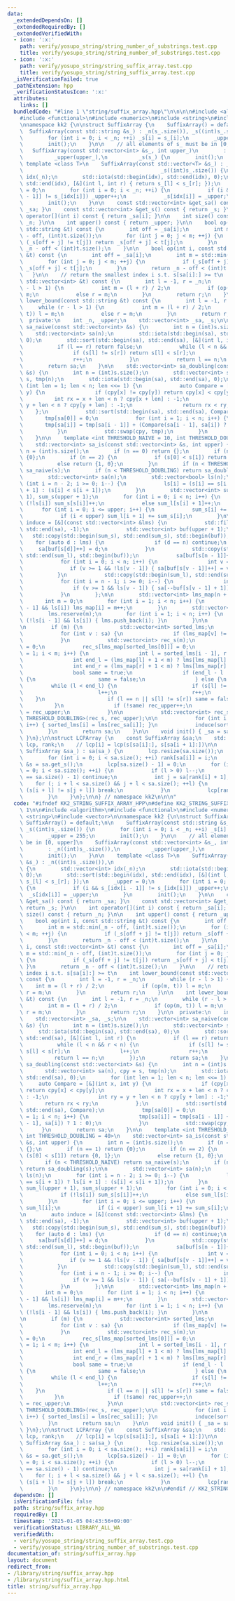 ```yaml
---
data:
  _extendedDependsOn: []
  _extendedRequiredBy: []
  _extendedVerifiedWith:
  - icon: ':x:'
    path: verify/yosupo_string/string_number_of_substrings.test.cpp
    title: verify/yosupo_string/string_number_of_substrings.test.cpp
  - icon: ':x:'
    path: verify/yosupo_string/string_suffix_array.test.cpp
    title: verify/yosupo_string/string_suffix_array.test.cpp
  _isVerificationFailed: true
  _pathExtension: hpp
  _verificationStatusIcon: ':x:'
  attributes:
    links: []
  bundledCode: "#line 1 \"string/suffix_array.hpp\"\n\n\n\n#include <algorithm>\n\
    #include <functional>\n#include <numeric>\n#include <string>\n#include <vector>\n\
    \nnamespace kk2 {\n\nstruct SuffixArray {\n    SuffixArray() = default;\n\n  \
    \  SuffixArray(const std::string &s_) : _n(s_.size()), _s((int)s_.size()) {\n\
    \        for (int i = 0; i < _n; ++i) _s[i] = s_[i];\n        _upper = 255;\n\
    \        init();\n    }\n\n    // all elements of s_ must be in [0, upper]\n \
    \   SuffixArray(const std::vector<int> &s_, int upper_)\n        : _n((int)s_.size()),\n\
    \          _upper(upper_),\n          _s(s_) {\n        init();\n    }\n\n   \
    \ template <class T>\n    SuffixArray(const std::vector<T> &s_) : _n((int)s_.size()),\n\
    \                                            _s((int)s_.size()) {\n        std::vector<int>\
    \ idx(_n);\n        std::iota(std::begin(idx), std::end(idx), 0);\n        std::sort(std::begin(idx),\
    \ std::end(idx), [&](int l, int r) { return s_[l] < s_[r]; });\n        _upper\
    \ = 0;\n        for (int i = 0; i < _n; ++i) {\n            if (i && s_[idx[i\
    \ - 1]] != s_[idx[i]]) _upper++;\n            _s[idx[i]] = _upper;\n        }\n\
    \        init();\n    }\n\n    const std::vector<int> &get_sa() const { return\
    \ _sa; }\n    const std::vector<int> &get_s() const { return _s; }\n\n    int\
    \ operator[](int i) const { return _sa[i]; }\n\n    int size() const { return\
    \ _n; }\n\n    int upper() const { return _upper; }\n\n    bool op(int i, const\
    \ std::string &t) const {\n        int off = _sa[i];\n        int m = std::min(_n\
    \ - off, (int)t.size());\n        for (int j = 0; j < m; ++j) {\n            if\
    \ (_s[off + j] != t[j]) return _s[off + j] < t[j];\n        }\n        return\
    \ _n - off < (int)t.size();\n    }\n\n    bool op(int i, const std::vector<int>\
    \ &t) const {\n        int off = _sa[i];\n        int m = std::min(_n - off, (int)t.size());\n\
    \        for (int j = 0; j < m; ++j) {\n            if (_s[off + j] != t[j]) return\
    \ _s[off + j] < t[j];\n        }\n        return _n - off < (int)t.size();\n \
    \   }\n\n    // return the smallest index i s.t. s[sa[i]:] >= t\n    int lower_bound(const\
    \ std::vector<int> &t) const {\n        int l = -1, r = _n;\n        while (r\
    \ - l > 1) {\n            int m = (l + r) / 2;\n            if (op(m, t)) l =\
    \ m;\n            else r = m;\n        }\n        return r;\n    }\n\n    int\
    \ lower_bound(const std::string &t) const {\n        int l = -1, r = _n;\n   \
    \     while (r - l > 1) {\n            int m = (l + r) / 2;\n            if (op(m,\
    \ t)) l = m;\n            else r = m;\n        }\n        return r;\n    }\n\n\
    \  private:\n    int _n, _upper;\n    std::vector<int> _sa, _s;\n\n    std::vector<int>\
    \ sa_naive(const std::vector<int> &s) {\n        int n = (int)s.size();\n    \
    \    std::vector<int> sa(n);\n        std::iota(std::begin(sa), std::end(sa),\
    \ 0);\n        std::sort(std::begin(sa), std::end(sa), [&](int l, int r) {\n \
    \           if (l == r) return false;\n            while (l < n && r < n) {\n\
    \                if (s[l] != s[r]) return s[l] < s[r];\n                l++;\n\
    \                r++;\n            }\n            return l == n;\n        });\n\
    \        return sa;\n    }\n\n    std::vector<int> sa_doubling(const std::vector<int>\
    \ &s) {\n        int n = (int)s.size();\n        std::vector<int> sa(n), cpy =\
    \ s, tmp(n);\n        std::iota(std::begin(sa), std::end(sa), 0);\n        for\
    \ (int len = 1; len < n; len <<= 1) {\n            auto Compare = [&](int x, int\
    \ y) {\n                if (cpy[x] != cpy[y]) return cpy[x] < cpy[y];\n      \
    \          int rx = x + len < n ? cpy[x + len] : -1;\n                int ry =\
    \ y + len < n ? cpy[y + len] : -1;\n                return rx < ry;\n        \
    \    };\n            std::sort(std::begin(sa), std::end(sa), Compare);\n     \
    \       tmp[sa[0]] = 0;\n            for (int i = 1; i < n; i++) {\n         \
    \       tmp[sa[i]] = tmp[sa[i - 1]] + (Compare(sa[i - 1], sa[i]) ? 1 : 0);\n \
    \           }\n            std::swap(cpy, tmp);\n        }\n        return sa;\n\
    \    }\n\n    template <int THRESHOLD_NAIVE = 10, int THRESHOLD_DOUBLING = 40>\n\
    \    std::vector<int> sa_is(const std::vector<int> &s, int upper) {\n        int\
    \ n = (int)s.size();\n        if (n == 0) return {};\n        if (n == 1) return\
    \ {0};\n        if (n == 2) {\n            if (s[0] < s[1]) return {0, 1};\n \
    \           else return {1, 0};\n        }\n        if (n < THRESHOLD_NAIVE) return\
    \ sa_naive(s);\n        if (n < THRESHOLD_DOUBLING) return sa_doubling(s);\n\n\
    \        std::vector<int> sa(n);\n        std::vector<bool> ls(n);\n        for\
    \ (int i = n - 2; i >= 0; i--) {\n            ls[i] = (s[i] == s[i + 1]) ? ls[i\
    \ + 1] : (s[i] < s[i + 1]);\n        }\n        std::vector<int> sum_l(upper +\
    \ 1), sum_s(upper + 1);\n        for (int i = 0; i < n; i++) {\n            if\
    \ (!ls[i]) sum_s[s[i]]++;\n            else sum_l[s[i] + 1]++;\n        }\n  \
    \      for (int i = 0; i <= upper; i++) {\n            sum_s[i] += sum_l[i];\n\
    \            if (i < upper) sum_l[i + 1] += sum_s[i];\n        }\n\n        auto\
    \ induce = [&](const std::vector<int> &lms) {\n            std::fill(std::begin(sa),\
    \ std::end(sa), -1);\n            std::vector<int> buf(upper + 1);\n         \
    \   std::copy(std::begin(sum_s), std::end(sum_s), std::begin(buf));\n        \
    \    for (auto d : lms) {\n                if (d == n) continue;\n           \
    \     sa[buf[s[d]]++] = d;\n            }\n            std::copy(std::begin(sum_l),\
    \ std::end(sum_l), std::begin(buf));\n            sa[buf[s[n - 1]]++] = n - 1;\n\
    \            for (int i = 0; i < n; i++) {\n                int v = sa[i];\n \
    \               if (v >= 1 && !ls[v - 1]) { sa[buf[s[v - 1]]++] = v - 1; }\n \
    \           }\n            std::copy(std::begin(sum_l), std::end(sum_l), std::begin(buf));\n\
    \            for (int i = n - 1; i >= 0; i--) {\n                int v = sa[i];\n\
    \                if (v >= 1 && ls[v - 1]) { sa[--buf[s[v - 1] + 1]] = v - 1; }\n\
    \            }\n        };\n\n        std::vector<int> lms_map(n + 1, -1);\n \
    \       int m = 0;\n        for (int i = 1; i < n; i++) {\n            if (!ls[i\
    \ - 1] && ls[i]) lms_map[i] = m++;\n        }\n        std::vector<int> lms;\n\
    \        lms.reserve(m);\n        for (int i = 1; i < n; i++) {\n            if\
    \ (!ls[i - 1] && ls[i]) { lms.push_back(i); }\n        }\n\n        induce(lms);\n\
    \n        if (m) {\n            std::vector<int> sorted_lms;\n            sorted_lms.reserve(m);\n\
    \            for (int v : sa) {\n                if (lms_map[v] != -1) sorted_lms.push_back(v);\n\
    \            }\n            std::vector<int> rec_s(m);\n            int rec_upper\
    \ = 0;\n            rec_s[lms_map[sorted_lms[0]]] = 0;\n            for (int i\
    \ = 1; i < m; i++) {\n                int l = sorted_lms[i - 1], r = sorted_lms[i];\n\
    \                int end_l = (lms_map[l] + 1 < m) ? lms[lms_map[l] + 1] : n;\n\
    \                int end_r = (lms_map[r] + 1 < m) ? lms[lms_map[r] + 1] : n;\n\
    \                bool same = true;\n                if (end_l - l != end_r - r)\
    \ {\n                    same = false;\n                } else {\n           \
    \         while (l < end_l) {\n                        if (s[l] != s[r]) break;\n\
    \                        l++;\n                        r++;\n                \
    \    }\n                    if (l == n || s[l] != s[r]) same = false;\n      \
    \          }\n                if (!same) rec_upper++;\n                rec_s[lms_map[sorted_lms[i]]]\
    \ = rec_upper;\n            }\n\n            std::vector<int> rec_sa = sa_is<THRESHOLD_NAIVE,\
    \ THRESHOLD_DOUBLING>(rec_s, rec_upper);\n\n            for (int i = 0; i < m;\
    \ i++) { sorted_lms[i] = lms[rec_sa[i]]; }\n            induce(sorted_lms);\n\
    \        }\n        return sa;\n    }\n\n    void init() { _sa = sa_is(_s, _upper);\
    \ }\n};\n\nstruct LCPArray {\n    const SuffixArray &sa;\n    std::vector<int>\
    \ lcp, rank;\n    // lcp[i] = lcp(s[sa[i]:], s[sa[i + 1]:])\n\n    LCPArray(const\
    \ SuffixArray &sa_) : sa(sa_) {\n        lcp.resize(sa.size());\n        rank.resize(sa.size());\n\
    \        for (int i = 0; i < sa.size(); ++i) rank[sa[i]] = i;\n        const std::vector<int>\
    \ &s = sa.get_s();\n        lcp[sa.size() - 1] = 0;\n        for (int i = 0, l\
    \ = 0; i < sa.size(); ++i) {\n            if (l > 0) l--;\n            if (rank[i]\
    \ == sa.size() - 1) continue;\n            int j = sa[rank[i] + 1];\n        \
    \    for (; i + l < sa.size() && j + l < sa.size(); ++l) {\n                if\
    \ (s[i + l] != s[j + l]) break;\n            }\n            lcp[rank[i]] = l;\n\
    \        }\n    }\n};\n\n} // namespace kk2\n\n\n"
  code: "#ifndef KK2_STRING_SUFFIX_ARRAY_HPP\n#define KK2_STRING_SUFFIX_ARRAY_HPP\
    \ 1\n\n#include <algorithm>\n#include <functional>\n#include <numeric>\n#include\
    \ <string>\n#include <vector>\n\nnamespace kk2 {\n\nstruct SuffixArray {\n   \
    \ SuffixArray() = default;\n\n    SuffixArray(const std::string &s_) : _n(s_.size()),\
    \ _s((int)s_.size()) {\n        for (int i = 0; i < _n; ++i) _s[i] = s_[i];\n\
    \        _upper = 255;\n        init();\n    }\n\n    // all elements of s_ must\
    \ be in [0, upper]\n    SuffixArray(const std::vector<int> &s_, int upper_)\n\
    \        : _n((int)s_.size()),\n          _upper(upper_),\n          _s(s_) {\n\
    \        init();\n    }\n\n    template <class T>\n    SuffixArray(const std::vector<T>\
    \ &s_) : _n((int)s_.size()),\n                                            _s((int)s_.size())\
    \ {\n        std::vector<int> idx(_n);\n        std::iota(std::begin(idx), std::end(idx),\
    \ 0);\n        std::sort(std::begin(idx), std::end(idx), [&](int l, int r) { return\
    \ s_[l] < s_[r]; });\n        _upper = 0;\n        for (int i = 0; i < _n; ++i)\
    \ {\n            if (i && s_[idx[i - 1]] != s_[idx[i]]) _upper++;\n          \
    \  _s[idx[i]] = _upper;\n        }\n        init();\n    }\n\n    const std::vector<int>\
    \ &get_sa() const { return _sa; }\n    const std::vector<int> &get_s() const {\
    \ return _s; }\n\n    int operator[](int i) const { return _sa[i]; }\n\n    int\
    \ size() const { return _n; }\n\n    int upper() const { return _upper; }\n\n\
    \    bool op(int i, const std::string &t) const {\n        int off = _sa[i];\n\
    \        int m = std::min(_n - off, (int)t.size());\n        for (int j = 0; j\
    \ < m; ++j) {\n            if (_s[off + j] != t[j]) return _s[off + j] < t[j];\n\
    \        }\n        return _n - off < (int)t.size();\n    }\n\n    bool op(int\
    \ i, const std::vector<int> &t) const {\n        int off = _sa[i];\n        int\
    \ m = std::min(_n - off, (int)t.size());\n        for (int j = 0; j < m; ++j)\
    \ {\n            if (_s[off + j] != t[j]) return _s[off + j] < t[j];\n       \
    \ }\n        return _n - off < (int)t.size();\n    }\n\n    // return the smallest\
    \ index i s.t. s[sa[i]:] >= t\n    int lower_bound(const std::vector<int> &t)\
    \ const {\n        int l = -1, r = _n;\n        while (r - l > 1) {\n        \
    \    int m = (l + r) / 2;\n            if (op(m, t)) l = m;\n            else\
    \ r = m;\n        }\n        return r;\n    }\n\n    int lower_bound(const std::string\
    \ &t) const {\n        int l = -1, r = _n;\n        while (r - l > 1) {\n    \
    \        int m = (l + r) / 2;\n            if (op(m, t)) l = m;\n            else\
    \ r = m;\n        }\n        return r;\n    }\n\n  private:\n    int _n, _upper;\n\
    \    std::vector<int> _sa, _s;\n\n    std::vector<int> sa_naive(const std::vector<int>\
    \ &s) {\n        int n = (int)s.size();\n        std::vector<int> sa(n);\n   \
    \     std::iota(std::begin(sa), std::end(sa), 0);\n        std::sort(std::begin(sa),\
    \ std::end(sa), [&](int l, int r) {\n            if (l == r) return false;\n \
    \           while (l < n && r < n) {\n                if (s[l] != s[r]) return\
    \ s[l] < s[r];\n                l++;\n                r++;\n            }\n  \
    \          return l == n;\n        });\n        return sa;\n    }\n\n    std::vector<int>\
    \ sa_doubling(const std::vector<int> &s) {\n        int n = (int)s.size();\n \
    \       std::vector<int> sa(n), cpy = s, tmp(n);\n        std::iota(std::begin(sa),\
    \ std::end(sa), 0);\n        for (int len = 1; len < n; len <<= 1) {\n       \
    \     auto Compare = [&](int x, int y) {\n                if (cpy[x] != cpy[y])\
    \ return cpy[x] < cpy[y];\n                int rx = x + len < n ? cpy[x + len]\
    \ : -1;\n                int ry = y + len < n ? cpy[y + len] : -1;\n         \
    \       return rx < ry;\n            };\n            std::sort(std::begin(sa),\
    \ std::end(sa), Compare);\n            tmp[sa[0]] = 0;\n            for (int i\
    \ = 1; i < n; i++) {\n                tmp[sa[i]] = tmp[sa[i - 1]] + (Compare(sa[i\
    \ - 1], sa[i]) ? 1 : 0);\n            }\n            std::swap(cpy, tmp);\n  \
    \      }\n        return sa;\n    }\n\n    template <int THRESHOLD_NAIVE = 10,\
    \ int THRESHOLD_DOUBLING = 40>\n    std::vector<int> sa_is(const std::vector<int>\
    \ &s, int upper) {\n        int n = (int)s.size();\n        if (n == 0) return\
    \ {};\n        if (n == 1) return {0};\n        if (n == 2) {\n            if\
    \ (s[0] < s[1]) return {0, 1};\n            else return {1, 0};\n        }\n \
    \       if (n < THRESHOLD_NAIVE) return sa_naive(s);\n        if (n < THRESHOLD_DOUBLING)\
    \ return sa_doubling(s);\n\n        std::vector<int> sa(n);\n        std::vector<bool>\
    \ ls(n);\n        for (int i = n - 2; i >= 0; i--) {\n            ls[i] = (s[i]\
    \ == s[i + 1]) ? ls[i + 1] : (s[i] < s[i + 1]);\n        }\n        std::vector<int>\
    \ sum_l(upper + 1), sum_s(upper + 1);\n        for (int i = 0; i < n; i++) {\n\
    \            if (!ls[i]) sum_s[s[i]]++;\n            else sum_l[s[i] + 1]++;\n\
    \        }\n        for (int i = 0; i <= upper; i++) {\n            sum_s[i] +=\
    \ sum_l[i];\n            if (i < upper) sum_l[i + 1] += sum_s[i];\n        }\n\
    \n        auto induce = [&](const std::vector<int> &lms) {\n            std::fill(std::begin(sa),\
    \ std::end(sa), -1);\n            std::vector<int> buf(upper + 1);\n         \
    \   std::copy(std::begin(sum_s), std::end(sum_s), std::begin(buf));\n        \
    \    for (auto d : lms) {\n                if (d == n) continue;\n           \
    \     sa[buf[s[d]]++] = d;\n            }\n            std::copy(std::begin(sum_l),\
    \ std::end(sum_l), std::begin(buf));\n            sa[buf[s[n - 1]]++] = n - 1;\n\
    \            for (int i = 0; i < n; i++) {\n                int v = sa[i];\n \
    \               if (v >= 1 && !ls[v - 1]) { sa[buf[s[v - 1]]++] = v - 1; }\n \
    \           }\n            std::copy(std::begin(sum_l), std::end(sum_l), std::begin(buf));\n\
    \            for (int i = n - 1; i >= 0; i--) {\n                int v = sa[i];\n\
    \                if (v >= 1 && ls[v - 1]) { sa[--buf[s[v - 1] + 1]] = v - 1; }\n\
    \            }\n        };\n\n        std::vector<int> lms_map(n + 1, -1);\n \
    \       int m = 0;\n        for (int i = 1; i < n; i++) {\n            if (!ls[i\
    \ - 1] && ls[i]) lms_map[i] = m++;\n        }\n        std::vector<int> lms;\n\
    \        lms.reserve(m);\n        for (int i = 1; i < n; i++) {\n            if\
    \ (!ls[i - 1] && ls[i]) { lms.push_back(i); }\n        }\n\n        induce(lms);\n\
    \n        if (m) {\n            std::vector<int> sorted_lms;\n            sorted_lms.reserve(m);\n\
    \            for (int v : sa) {\n                if (lms_map[v] != -1) sorted_lms.push_back(v);\n\
    \            }\n            std::vector<int> rec_s(m);\n            int rec_upper\
    \ = 0;\n            rec_s[lms_map[sorted_lms[0]]] = 0;\n            for (int i\
    \ = 1; i < m; i++) {\n                int l = sorted_lms[i - 1], r = sorted_lms[i];\n\
    \                int end_l = (lms_map[l] + 1 < m) ? lms[lms_map[l] + 1] : n;\n\
    \                int end_r = (lms_map[r] + 1 < m) ? lms[lms_map[r] + 1] : n;\n\
    \                bool same = true;\n                if (end_l - l != end_r - r)\
    \ {\n                    same = false;\n                } else {\n           \
    \         while (l < end_l) {\n                        if (s[l] != s[r]) break;\n\
    \                        l++;\n                        r++;\n                \
    \    }\n                    if (l == n || s[l] != s[r]) same = false;\n      \
    \          }\n                if (!same) rec_upper++;\n                rec_s[lms_map[sorted_lms[i]]]\
    \ = rec_upper;\n            }\n\n            std::vector<int> rec_sa = sa_is<THRESHOLD_NAIVE,\
    \ THRESHOLD_DOUBLING>(rec_s, rec_upper);\n\n            for (int i = 0; i < m;\
    \ i++) { sorted_lms[i] = lms[rec_sa[i]]; }\n            induce(sorted_lms);\n\
    \        }\n        return sa;\n    }\n\n    void init() { _sa = sa_is(_s, _upper);\
    \ }\n};\n\nstruct LCPArray {\n    const SuffixArray &sa;\n    std::vector<int>\
    \ lcp, rank;\n    // lcp[i] = lcp(s[sa[i]:], s[sa[i + 1]:])\n\n    LCPArray(const\
    \ SuffixArray &sa_) : sa(sa_) {\n        lcp.resize(sa.size());\n        rank.resize(sa.size());\n\
    \        for (int i = 0; i < sa.size(); ++i) rank[sa[i]] = i;\n        const std::vector<int>\
    \ &s = sa.get_s();\n        lcp[sa.size() - 1] = 0;\n        for (int i = 0, l\
    \ = 0; i < sa.size(); ++i) {\n            if (l > 0) l--;\n            if (rank[i]\
    \ == sa.size() - 1) continue;\n            int j = sa[rank[i] + 1];\n        \
    \    for (; i + l < sa.size() && j + l < sa.size(); ++l) {\n                if\
    \ (s[i + l] != s[j + l]) break;\n            }\n            lcp[rank[i]] = l;\n\
    \        }\n    }\n};\n\n} // namespace kk2\n\n#endif // KK2_STRING_SUFFIX_ARRAY_HPP\n"
  dependsOn: []
  isVerificationFile: false
  path: string/suffix_array.hpp
  requiredBy: []
  timestamp: '2025-01-05 04:43:56+09:00'
  verificationStatus: LIBRARY_ALL_WA
  verifiedWith:
  - verify/yosupo_string/string_suffix_array.test.cpp
  - verify/yosupo_string/string_number_of_substrings.test.cpp
documentation_of: string/suffix_array.hpp
layout: document
redirect_from:
- /library/string/suffix_array.hpp
- /library/string/suffix_array.hpp.html
title: string/suffix_array.hpp
---
```

